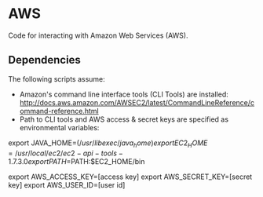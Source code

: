 # AWS
Code for interacting with Amazon Web Services (AWS). 

## Dependencies
The following scripts assume:
* Amazon's command line interface tools (CLI Tools) are installed: http://docs.aws.amazon.com/AWSEC2/latest/CommandLineReference/command-reference.html
* Path to CLI tools and AWS access & secret keys are specified as environmental variables: 

export JAVA_HOME=$(/usr/libexec/java_home)
export EC2_HOME=/usr/local/ec2/ec2-api-tools-1.7.3.0
export PATH=$PATH:$EC2_HOME/bin

export AWS_ACCESS_KEY=[access key]
export AWS_SECRET_KEY=[secret key]
export AWS_USER_ID=[user id]
